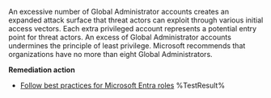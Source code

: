 An excessive number of Global Administrator accounts creates an expanded attack surface that threat actors can exploit through various initial access vectors. Each extra privileged account represents a potential entry point for threat actors. An excess of Global Administrator accounts undermines the principle of least privilege. Microsoft recommends that organizations have no more than eight Global Administrators.

**Remediation action**

- [Follow best practices for Microsoft Entra roles](https://learn.microsoft.com/en-us/entra/identity/role-based-access-control/best-practices?wt.mc_id=zerotrustrecommendations_automation_content_cnl_csasci)<!--- Results --->
%TestResult%

